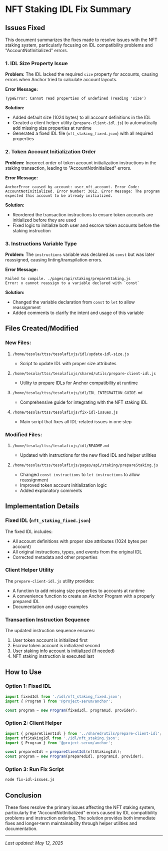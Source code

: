 # NFT Staking IDL Fix Summary

## Issues Fixed

This document summarizes the fixes made to resolve issues with the NFT staking system, particularly focusing on IDL compatibility problems and "AccountNotInitialized" errors.

### 1. IDL Size Property Issue

**Problem:** The IDL lacked the required `size` property for accounts, causing errors when Anchor tried to calculate account layouts.

**Error Message:**
```
TypeError: Cannot read properties of undefined (reading 'size')
```

**Solution:**
- Added default size (1024 bytes) to all account definitions in the IDL
- Created a client helper utility (`prepare-client-idl.js`) to automatically add missing size properties at runtime
- Generated a fixed IDL file (`nft_staking_fixed.json`) with all required properties

### 2. Token Account Initialization Order

**Problem:** Incorrect order of token account initialization instructions in the staking transaction, leading to "AccountNotInitialized" errors.

**Error Message:**
```
AnchorError caused by account: user_nft_account. Error Code: AccountNotInitialized. Error Number: 3012. Error Message: The program expected this account to be already initialized.
```

**Solution:**
- Reordered the transaction instructions to ensure token accounts are initialized before they are used
- Fixed logic to initialize both user and escrow token accounts before the staking instruction

### 3. Instructions Variable Type

**Problem:** The `instructions` variable was declared as `const` but was later reassigned, causing linting/transpilation errors.

**Error Message:**
```
Failed to compile. ./pages/api/staking/prepareStaking.js
Error: x cannot reassign to a variable declared with `const`
```

**Solution:**
- Changed the variable declaration from `const` to `let` to allow reassignment
- Added comments to clarify the intent and usage of this variable

## Files Created/Modified

### New Files:
1. `/home/tesola/ttss/tesolafixjs/idl/update-idl-size.js`
   - Script to update IDL with proper size attributes

2. `/home/tesola/ttss/tesolafixjs/shared/utils/prepare-client-idl.js`
   - Utility to prepare IDLs for Anchor compatibility at runtime

3. `/home/tesola/ttss/tesolafixjs/idl/IDL_INTEGRATION_GUIDE.md`
   - Comprehensive guide for integrating with the NFT staking IDL

4. `/home/tesola/ttss/tesolafixjs/fix-idl-issues.js`
   - Main script that fixes all IDL-related issues in one step

### Modified Files:
1. `/home/tesola/ttss/tesolafixjs/idl/README.md`
   - Updated with instructions for the new fixed IDL and helper utilities

2. `/home/tesola/ttss/tesolafixjs/pages/api/staking/prepareStaking.js`
   - Changed `const instructions` to `let instructions` to allow reassignment
   - Improved token account initialization logic
   - Added explanatory comments

## Implementation Details

### Fixed IDL (`nft_staking_fixed.json`)

The fixed IDL includes:
- All account definitions with proper size attributes (1024 bytes per account)
- All original instructions, types, and events from the original IDL
- Corrected metadata and other properties

### Client Helper Utility

The `prepare-client-idl.js` utility provides:
- A function to add missing size properties to accounts at runtime
- A convenience function to create an Anchor Program with a properly prepared IDL
- Documentation and usage examples

### Transaction Instruction Sequence

The updated instruction sequence ensures:
1. User token account is initialized first
2. Escrow token account is initialized second
3. User staking info account is initialized (if needed)
4. NFT staking instruction is executed last

## How to Use

### Option 1: Fixed IDL

```javascript
import fixedIdl from './idl/nft_staking_fixed.json';
import { Program } from '@project-serum/anchor';

const program = new Program(fixedIdl, programId, provider);
```

### Option 2: Client Helper

```javascript
import { prepareClientIdl } from '../shared/utils/prepare-client-idl';
import nftStakingIdl from './idl/nft_staking.json';
import { Program } from '@project-serum/anchor';

const preparedIdl = prepareClientIdl(nftStakingIdl);
const program = new Program(preparedIdl, programId, provider);
```

### Option 3: Run Fix Script

```bash
node fix-idl-issues.js
```

## Conclusion

These fixes resolve the primary issues affecting the NFT staking system, particularly the "AccountNotInitialized" errors caused by IDL compatibility problems and instruction ordering. The solution provides both immediate fixes and longer-term maintainability through helper utilities and documentation.

---

*Last updated: May 12, 2025*
